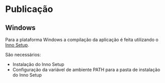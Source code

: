 # Publicação

## Windows

Para a plataforma Windows a compilação da aplicação é feita utilizando o [Inno Setup](https://jrsoftware.org/).

São necessários:

- Instalação do Inno Setup
- Configuração da variável de ambiente PATH para a pasta de instalação do Inno Setup



